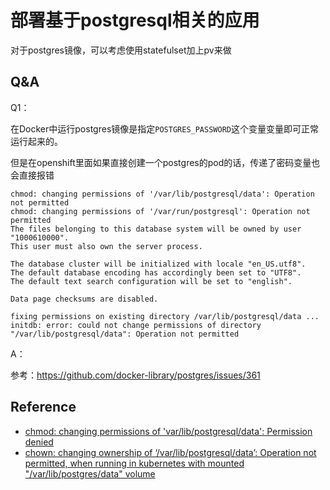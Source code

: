 # 部署基于postgresql相关的应用

对于postgres镜像，可以考虑使用statefulset加上pv来做





## Q&A

Q1：

在Docker中运行postgres镜像是指定`POSTGRES_PASSWORD`这个变量变量即可正常运行起来的。

但是在openshift里面如果直接创建一个postgres的pod的话，传递了密码变量也会直接报错

```
chmod: changing permissions of '/var/lib/postgresql/data': Operation not permitted
chmod: changing permissions of '/var/run/postgresql': Operation not permitted
The files belonging to this database system will be owned by user "1000610000".
This user must also own the server process.

The database cluster will be initialized with locale "en_US.utf8".
The default database encoding has accordingly been set to "UTF8".
The default text search configuration will be set to "english".

Data page checksums are disabled.

fixing permissions on existing directory /var/lib/postgresql/data ... initdb: error: could not change permissions of directory "/var/lib/postgresql/data": Operation not permitted
```

A：

参考：https://github.com/docker-library/postgres/issues/361







## Reference

- [chmod: changing permissions of 'var/lib/postgresql/data': Permission denied](https://github.com/docker-library/postgres/issues/116)
- [chown: changing ownership of ‘/var/lib/postgresql/data’: Operation not permitted, when running in kubernetes with mounted "/var/lib/postgres/data" volume](https://github.com/docker-library/postgres/issues/361)

